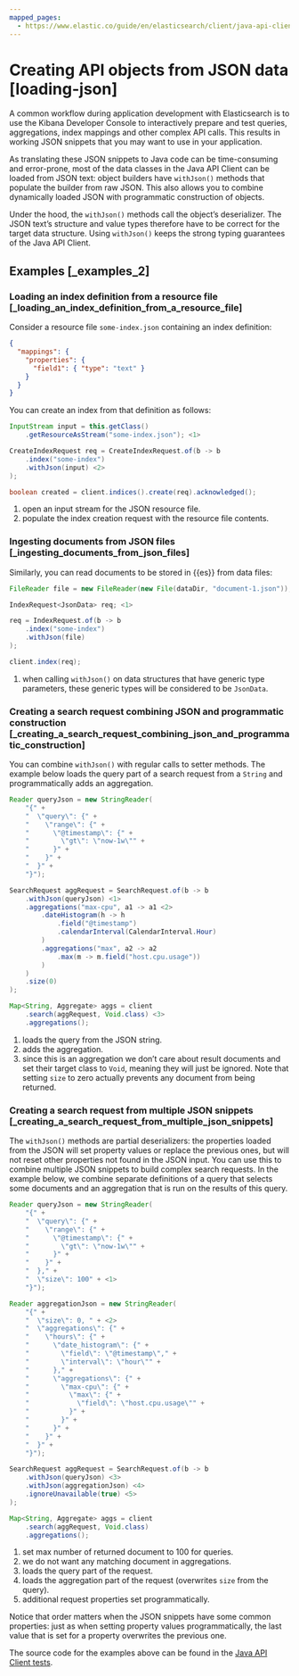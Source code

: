 ```yaml
---
mapped_pages:
  - https://www.elastic.co/guide/en/elasticsearch/client/java-api-client/current/loading-json.html
---
```


# Creating API objects from JSON data [loading-json]

A common workflow during application development with Elasticsearch is to use the Kibana Developer Console to interactively prepare and test queries, aggregations, index mappings and other complex API calls. This results in working JSON snippets that you may want to use in your application.

As translating these JSON snippets to Java code can be time-consuming and error-prone, most of the data classes in the Java API Client can be loaded from JSON text: object builders have `withJson()` methods that populate the builder from raw JSON. This also allows you to combine dynamically loaded JSON with programmatic construction of objects.

Under the hood, the `withJson()` methods call the object’s deserializer. The JSON text’s structure and value types therefore have to be correct for the target data structure. Using `withJson()` keeps the strong typing guarantees of the Java API Client.


## Examples [_examples_2]


### Loading an index definition from a resource file [_loading_an_index_definition_from_a_resource_file]

Consider a resource file `some-index.json` containing an index definition:

```json
{
  "mappings": {
    "properties": {
      "field1": { "type": "text" }
    }
  }
}
```

You can create an index from that definition as follows:

```java
InputStream input = this.getClass()
    .getResourceAsStream("some-index.json"); <1>

CreateIndexRequest req = CreateIndexRequest.of(b -> b
    .index("some-index")
    .withJson(input) <2>
);

boolean created = client.indices().create(req).acknowledged();
```

1. open an input stream for the JSON resource file.
2. populate the index creation request with the resource file contents.



### Ingesting documents from JSON files [_ingesting_documents_from_json_files]

Similarly, you can read documents to be stored in {{es}} from data files:

```java
FileReader file = new FileReader(new File(dataDir, "document-1.json"));

IndexRequest<JsonData> req; <1>

req = IndexRequest.of(b -> b
    .index("some-index")
    .withJson(file)
);

client.index(req);
```

1. when calling `withJson()` on data structures that have generic type parameters, these generic types will be considered to be `JsonData`.



### Creating a search request combining JSON and programmatic construction [_creating_a_search_request_combining_json_and_programmatic_construction]

You can combine `withJson()` with regular calls to setter methods. The example below loads the query part of a search request from a `String` and programmatically adds an aggregation.

```java
Reader queryJson = new StringReader(
    "{" +
    "  \"query\": {" +
    "    \"range\": {" +
    "      \"@timestamp\": {" +
    "        \"gt\": \"now-1w\"" +
    "      }" +
    "    }" +
    "  }" +
    "}");

SearchRequest aggRequest = SearchRequest.of(b -> b
    .withJson(queryJson) <1>
    .aggregations("max-cpu", a1 -> a1 <2>
        .dateHistogram(h -> h
            .field("@timestamp")
            .calendarInterval(CalendarInterval.Hour)
        )
        .aggregations("max", a2 -> a2
            .max(m -> m.field("host.cpu.usage"))
        )
    )
    .size(0)
);

Map<String, Aggregate> aggs = client
    .search(aggRequest, Void.class) <3>
    .aggregations();
```

1. loads the query from the JSON string.
2. adds the aggregation.
3. since this is an aggregation we don’t care about result documents and set their target class to `Void`, meaning they will just be ignored. Note that setting `size` to zero actually prevents any document from being returned.



### Creating a search request from multiple JSON snippets [_creating_a_search_request_from_multiple_json_snippets]

The `withJson()` methods are partial deserializers: the properties loaded from the JSON will set property values or replace the previous ones, but will not reset other properties not found in the JSON input. You can use this to combine multiple JSON snippets to build complex search requests. In the example below, we combine separate definitions of a query that selects some documents and an aggregation that is run on the results of this query.

```java
Reader queryJson = new StringReader(
    "{" +
    "  \"query\": {" +
    "    \"range\": {" +
    "      \"@timestamp\": {" +
    "        \"gt\": \"now-1w\"" +
    "      }" +
    "    }" +
    "  }," +
    "  \"size\": 100" + <1>
    "}");

Reader aggregationJson = new StringReader(
    "{" +
    "  \"size\": 0, " + <2>
    "  \"aggregations\": {" +
    "    \"hours\": {" +
    "      \"date_histogram\": {" +
    "        \"field\": \"@timestamp\"," +
    "        \"interval\": \"hour\"" +
    "      }," +
    "      \"aggregations\": {" +
    "        \"max-cpu\": {" +
    "          \"max\": {" +
    "            \"field\": \"host.cpu.usage\"" +
    "          }" +
    "        }" +
    "      }" +
    "    }" +
    "  }" +
    "}");

SearchRequest aggRequest = SearchRequest.of(b -> b
    .withJson(queryJson) <3>
    .withJson(aggregationJson) <4>
    .ignoreUnavailable(true) <5>
);

Map<String, Aggregate> aggs = client
    .search(aggRequest, Void.class)
    .aggregations();
```

1. set max number of returned document to 100 for queries.
2. we do not want any matching document in aggregations.
3. loads the query part of the request.
4. loads the aggregation part of the request (overwrites `size` from the query).
5. additional request properties set programmatically.


Notice that order matters when the JSON snippets have some common properties: just as when setting property values programmatically, the last value that is set for a property overwrites the previous one.

The source code for the examples above can be found in the [Java API Client tests](https://github.com/elastic/elasticsearch-java/tree/master/java-client/src/test/java/co/elastic/clients/documentation).

